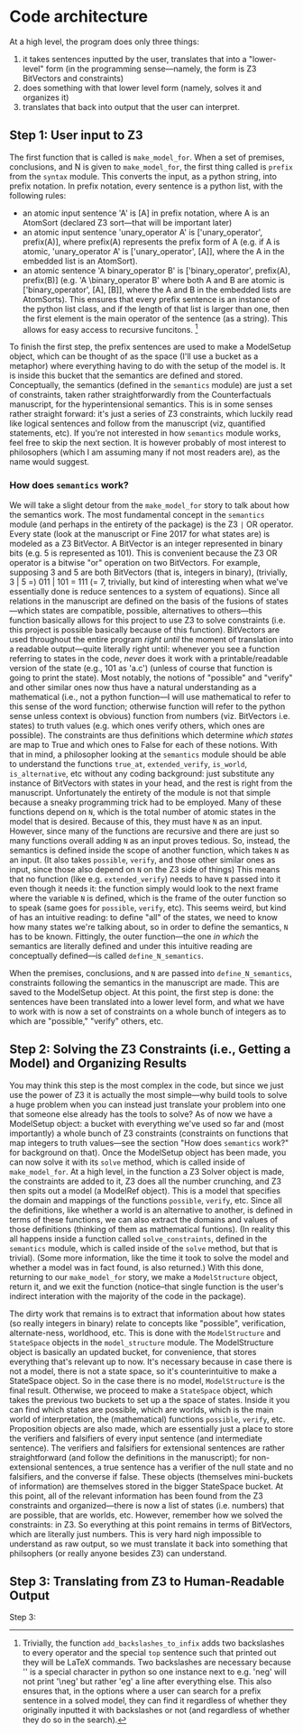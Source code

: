 # Code architecture

At a high level, the program does only three things: 
1. it takes sentences inputted by the user, translates that into a "lower-level" form (in the programming sense—namely, the form is Z3 BitVectors and constraints)
2. does something with that lower level form (namely, solves it and organizes it)
3. translates that back into output that the user can interpret. 



## Step 1: User input to Z3
The first function that is called is `make_model_for`. When a set of premises, conclusions, and N is given to `make_model_for`, the first thing called is `prefix` from the `syntax` module. This converts the input, as a python string, into prefix notation. In prefix notation, every sentence is a python list, with the following rules:
- an atomic input sentence 'A' is [A] in prefix notation, where A is an AtomSort (declared Z3 sort—that will be important later)
- an atomic input sentence 'unary_operator A' is ['unary_operator', prefix(A)], where prefix(A) represents the prefix form of A (e.g. if A is atomic, 'unary_operator A' is ['unary_operator', [A]], where the A in the embedded list is an AtomSort).
- an atomic sentence 'A binary_operator B' is ['binary_operator', prefix(A), prefix(B)] (e.g. 'A \binary_operator B' where both A and B are atomic is ['binary_operator', [A], [B]], where the A and B in the embedded lists are AtomSorts).
This ensures that every prefix sentence is an instance of the python list class, and if the length of that list is larger than one, then the first element is the main operator of the sentence (as a string). This allows for easy access to recursive funcitons. [^note_on_backslashes]

[^note_on_backslashes]: Trivially, the function `add_backslashes_to_infix` adds two backslashes to every operator and the special `top` sentence such that printed out they will be LaTeX commands. Two backslashes are necessary because '\' is a special character in python so one instance next to e.g. 'neg' will not print '\neg' but rather 'eg' a line after everything else. This also ensures that, in the options where a user can search for a prefix sentence in a solved model, they can find it regardless of whether they originally inputted it with backslashes or not (and regardless of whether they do so in the search).

To finish the first step, the prefix sentences are used to make a ModelSetup object, which can be thought of as the space (I'll use a bucket as a metaphor) where everything having to do with the setup of the model is. It is inside this bucket that the semantics are defined and stored. Conceptually, the semantics (defined in the `semantics` module) are just a set of constraints, taken rather straightforwardly from the Counterfactuals manuscript, for the hyperintensional semantics. This is in some senses rather straight forward: it's just a series of Z3 constraints, which luckily read like logical sentences and follow from the manuscript (viz, quantified statements, etc). If you're not interested in how `semantics` module works, feel free to skip the next section. It is however probably of most interest to philosophers (which I am assuming many if not most readers are), as the name would suggest. 

### How does `semantics` work? 
We will take a slight detour from the `make_model_for` story to talk about how the semantics work. The most fundamental concept in the `semantics` module (and perhaps in the entirety of the package) is the Z3 `|` OR operator. Every state (look at the manuscript or Fine 2017 for what states are) is modeled as a Z3 BitVector. A BitVector is an integer represented in binary bits (e.g. 5 is represented as 101). This is convenient because the Z3 OR operator is a bitwise "or" operation on two BitVectors. For example, supposing 3 and 5 are both BitVectors (that is, integers in binary), (trivially, 3 | 5 =) 011 | 101 = 111 (= 7, trivially, but kind of interesting when what we've essentially done is reduce sentences to a system of equations). Since all relations in the manuscript are defined on the basis of the fusions of states—which states are compatible, possible, alternatives to others—this function basically allows for this project to use Z3 to solve constraints (i.e. this project is possible basically because of this function). BitVectors are used throughout the entire program _right until_ the moment of translation into a readable output—quite literally right until: whenever you see a function referring to states in the code, _never_ does it work with a printable/readable version of the state (e.g., 101 as 'a.c') (unless of course that function is going to print the state). Most notably, the notions of "possible" and "verify" and other similar ones now thus have a natural understanding as a mathematical (i.e., not a python function—I will use mathematical to refer to this sense of the word function; otherwise function will refer to the python sense unless context is obvious) function from numbers (viz. BitVectors i.e. states) to truth values (e.g. which ones verify others, which ones are possible). The constraints are thus definitions which determine _which states_ are map to True and which ones to False for each of these notions. With that in mind, a philosopher looking at the `semantics` module should be able to understand the functions `true_at`, `extended_verify`, `is_world`, `is_alternative`, etc without any coding background: just substitute any instance of BitVectors with states in your head, and the rest is right from the manuscript. Unfortunately the entirety of the module is not that simple because a sneaky programming trick had to be employed. Many of these functions depend on `N`, which is the total number of atomic states in the model that is desired. Because of this, they must have `N` as an input. However, since many of the functions are recursive and there are just so many functions overall adding `N` as an input proves tedious. So, instead, the semantics is defined inside the scope of another function, which takes `N` as an input. (It also takes `possible`, `verify`, and those other similar ones as input, since those also depend on `N` on the Z3 side of things) This means that no function (like e.g. `extended_verify`) needs to have `N` passed into it even though it needs it: the function simply would look to the next frame where the variable `N` is defined, which is the frame of the outer function so to speak (same goes for `possible`, `verify`, etc). This seems weird, but kind of has an intuitive reading: to define "all" of the states, we need to know how many states we're talking about, so in order to define the semantics, `N` has to be known. Fittingly, the outer function—the one _in which_ the semantics are literally defined and under this intuitive reading are conceptually defined—is called `define_N_semantics`.

When the premises, conclusions, and `N` are passed into `define_N_semantics`, constraints following the semantics in the manuscript are made. This are saved to the ModelSetup object. At this point, the first step is done: the sentences have been translated into a lower level form, and what we have to work with is now a set of constraints on a whole bunch of integers as to which are "possible," "verify" others, etc. 


## Step 2: Solving the Z3 Constraints (i.e., Getting a Model) and Organizing Results
You may think this step is the most complex in the code, but since we just use the power of Z3 it is actually the most simple—why build tools to solve a huge problem when you can instead just translate your problem into one that someone else already has the tools to solve? As of now we have a ModelSetup object: a bucket with everything we've used so far and (most importantly) a whole bunch of Z3 constraints (constraints on functions that map integers to truth values—see the section "How does `semantics` work?" for background on that). Once the ModelSetup object has been made, you can now solve it with its `solve` method, which is called inside of `make_model_for`. At a high level, in the function a Z3 Solver object is made, the constraints are added to it, Z3 does all the number crunching, and Z3 then spits out a model (a ModelRef object). This is a model that specifies the domain and mappings of the functions `possible`, `verify`, etc. Since all the definitions, like whether a world is an alternative to another, is defined in terms of these functions, we can also extract the domains and values of those definitions (thinking of them as mathematical funtions). (In reality this all happens inside a function called `solve_constraints`, defined in the `semantics` module, which is called inside of the `solve` method, but that is trivial). (Some more information, like the time it took to solve the model and whether a model was in fact found, is also returned.) With this done, returning to our `make_model_for` story, we make a `ModelStructure` object, return it, and we exit the function (notice–that single function is the user's indirect interation with the majority of the code in the package). 

The dirty work that remains is to extract that information about how states (so really integers in binary) relate to concepts like "possible", verification, alternate-ness, worldhood, etc. This is done with the `ModelStructure` and `StateSpace` objects in the `model_structure` module. The ModelStructure object is basically an updated bucket, for convenience, that stores everything that's relevant up to now. It's necessary because in case there is not a model, there is not a state space, so it's counterintuitive to make a StateSpace object. So in the case there is no model, `ModelStructure` is the final result. Otherwise, we proceed to make a `StateSpace` object, which takes the previous two buckets to set up a the space of states. Inside it you can find which states are possible, which are worlds, which is the main world of interpretation, the (mathematical) functions `possible`, `verify`, etc. Proposition objects are also made, which are essentially just a place to store the verifiers and falsifiers of every input sentence (and intermediate sentence). The verifiers and falsifiers for extensional sentences are rather straightforward (and follow the definitions in the manuscript); for non-extensional sentences, a true sentence has a verifier of the null state and no falsifiers, and the converse if false. These objects (themselves mini-buckets of information) are themselves stored in the bigger StateSpace bucket. At this point, all of the relevant information has been found from the Z3 constraints and organized—there is now a list of states (i.e. numbers) that are possible, that are worlds, etc. However, remember how we solved the constraints: in Z3. So everything at this point remains in terms of BitVectors, which are literally just numbers. This is very hard nigh impossible to understand as raw output, so we must translate it back into something that philsophers (or really anyone besides Z3) can understand. 


## Step 3: Translating from Z3 to Human-Readable Output







Step 3: 
